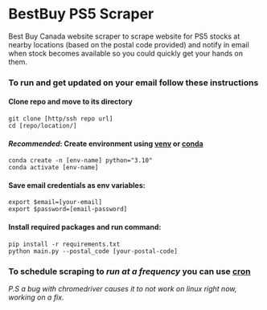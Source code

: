# BestBuy PS5 Scraper

Best Buy Canada website scraper to scrape website for PS5 stocks at nearby locations (based on the postal code provided) and notify in email when stock becomes available so you could quickly get your hands on them.

### To run and get updated on your email follow these instructions

#### Clone repo and move to its directory
```
git clone [http/ssh repo url]
cd [repo/location/]
```

#### *Recommended*: Create environment using [venv](https://docs.python.org/3/library/venv.html) or [conda](https://conda.io/projects/conda/en/latest/user-guide/tasks/manage-environments.html)
```
conda create -n [env-name] python="3.10"
conda activate [env-name]
```

#### Save email credentials as env variables:
```
export $email=[your-email]
export $password=[email-password]
```
#### Install required packages and run command:
```
pip install -r requirements.txt
python main.py --postal_code [your-postal-code]
```

### To schedule scraping to *run at a frequency* you can use [cron](https://code.tutsplus.com/tutorials/scheduling-tasks-with-cron-jobs--net-8800)



*P.S a bug with chromedriver causes it to not work on linux right now, working on a fix.*
